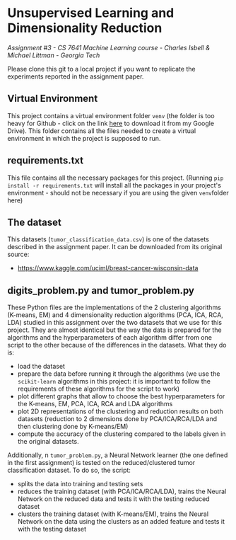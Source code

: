 # Unsupervised Learning and Dimensionality Reduction
*Assignment #3 - CS 7641 Machine Learning course - Charles Isbell & Michael Littman - Georgia Tech*

Please clone this git to a local project if you want to replicate the experiments reported in the assignment paper.

Virtual Environment
----
This project contains a virtual environment folder ```venv``` (the folder is too heavy for Github - click on the link [here](https://drive.google.com/drive/folders/1rMRTMel6CY66KMoxxhyu1D7r75wXKR3z?usp=sharing) to download it from my Google Drive). This folder contains all the files needed to create a virtual environment in which the project is supposed to run.

requirements.txt
----
This file contains all the necessary packages for this project. (Running ```pip install -r requirements.txt``` will install all the packages in your project's environment - should not be necessary if you are using the given ```venv```folder here)

The dataset
----
This datasets (```tumor_classification_data.csv```) is one of the datasets described in the assignment paper. It can be downloaded from its original source:
* https://www.kaggle.com/uciml/breast-cancer-wisconsin-data

digits_problem.py and tumor_problem.py
----
These Python files are the implementations of the 2 clustering algorithms (K-means, EM) and 4 dimensionality reduction algorithms (PCA, ICA, RCA, LDA) studied in this assignment over the two datasets that we use for this project. They are almost identical but the way the data is prepared for the algorithms and the hyperparameters of each algorithm differ from one script to the other because of the differences in the datasets.
What they do is:
- load the dataset
- prepare the data before running it through the algorithms (we use the ```scikit-learn``` algorithms in this project: it is important to follow the requirements of these algorithms for the script to work)
- plot different graphs that allow to choose the best hyperparameters for the K-means, EM, PCA, ICA, RCA and LDA algorithms
- plot 2D representations of the clustering and reduction results on both datasets (reduction to 2 dimensions done by PCA/ICA/RCA/LDA and then clustering done by K-means/EM)
- compute the accuracy of the clustering compared to the labels given in the original datasets.

Additionally, n ```tumor_problem.py```, a Neural Network learner (the one defined in the first assignment) is tested on the reduced/clustered tumor classification dataset. To do so, the script:
- splits the data into training and testing sets
- reduces the training dataset (with PCA/ICA/RCA/LDA), trains the Neural Network on the reduced data and tests it with the testing reduced dataset
- clusters the training dataset (with K-means/EM), trains the Neural Network on the data using the clusters as an added feature and tests it with the testing dataset
